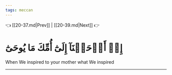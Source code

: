 ```yaml
---
tags: meccan
---
```


👈 [[20-37.md|Prev]] | [[20-39.md|Next]] 👉

# إِذۡ أَوۡحَيۡنَآ إِلَىٰٓ أُمِّكَ مَا يُوحَىٰٓ

When We inspired to your mother what We inspired

---

